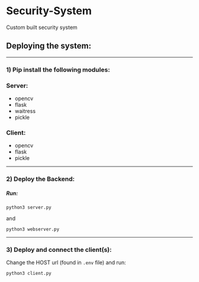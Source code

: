 # Security-System
Custom built security system

## Deploying the system:

---

### 1) Pip install the following modules:

### Server:

  - opencv
  - flask
  - waitress
  - pickle

### Client:
  - opencv
  - flask
  - pickle

---

### 2) Deploy the Backend:

  ##### Run:

  `python3 server.py`

  and

  `python3 webserver.py`

---

### 3) Deploy and connect the client(s):

  Change the HOST url (found in `.env` file) and run:

  `python3 client.py`
